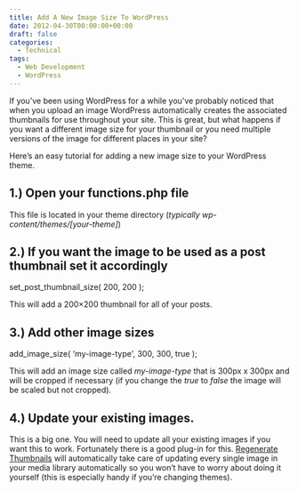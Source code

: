 ```yaml
---
title: Add A New Image Size To WordPress
date: 2012-04-30T00:00:00+00:00
draft: false
categories:
  - Technical
tags:
  - Web Development
  - WordPress
---
```


If you’ve been using WordPress for a while you’ve probably noticed that when you upload an image WordPress automatically creates the associated thumbnails for use throughout your site. This is great, but what happens if you want a different image size for your thumbnail or you need multiple versions of the image for different places in your site?

Here’s an easy tutorial for adding a new image size to your WordPress theme.

## 1.) Open your functions.php file

This file is located in your theme directory (_typically wp-content/themes/[your-theme]_)

## 2.) If you want the image to be used as a post thumbnail set it accordingly

set\_post\_thumbnail_size( 200, 200 );

This will add a 200×200 thumbnail for all of your posts.

## 3.) Add other image sizes

add\_image\_size( &#8216;my-image-type', 300, 300, true );

This will add an image size called _my-image-type_ that is 300px x 300px and will be cropped if necessary (if you change the _true_ to _false_ the image will be scaled but not cropped).

## 4.) Update your existing images.

This is a big one. You will need to update all your existing images if you want this to work. Fortunately there is a good plug-in for this. [Regenerate Thumbnails](http://wordpress.org/extend/plugins/regenerate-thumbnails/) will automatically take care of updating every single image in your media library automatically so you won’t have to worry about doing it yourself (this is especially handy if you’re changing themes).
